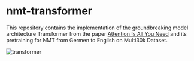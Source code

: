 # nmt-transformer

This repository contains the implementation of the groundbreaking model architecture Transformer from the paper [Attention Is All You Need](https://arxiv.org/abs/1706.03762) and its pretraining for NMT from Germen to English on Multi30k Dataset.
 
![transformer](https://github.com/pranta123456/nmt-transformer/assets/59831039/3c38bbd7-2aef-4846-ba29-5ae121467bd6)
